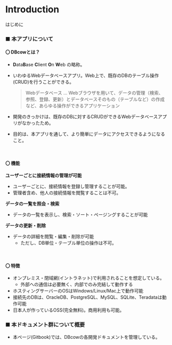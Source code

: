 # Introduction

はじめに

### ■ 本アプリについて <a href="#apurinitsuite" id="apurinitsuite"></a>

#### 〇 DBcowとは？ <a href="#dbcowtoha" id="dbcowtoha"></a>

* **D**ata**B**ase **C**lient **O**n **W**eb の略称。
*   いわゆるWebデータベースアプリ。Web上で、既存のDBのテーブル操作(CRUD)を行うことができる。

    > Webデータベース ... Webブラウザを用いて、データの管理（検索、参照、登録、更新）とデータベースそのもの（テーブルなど）の作成など、あらゆる操作ができるアプリケーション
* 開発のきっかけは、既存のDBに対するCRUDができるWebデータベースアプリがなかったため。
* 目的は、本アプリを通して、より簡単にデータにアクセスできるようになること。

​

#### 〇 機能 <a href="#ling-ji-neng" id="ling-ji-neng"></a>

**ユーザーごとに接続情報の管理が可能**

* ユーザーごとに、接続情報を登録し管理することが可能。
* 管理者含め、他人の接続情報を閲覧することは不可。

**データの一覧を照会・検索**

* データの一覧を表示し、検索・ソート・ページングすることが可能

**データの更新・削除**

* データの詳細を閲覧・編集・削除が可能
  * ただし、DB単位・テーブル単位の操作は不可。

​

#### 〇 特徴 <a href="#ling-te-zheng" id="ling-te-zheng"></a>

* オンプレミス・閉域網(イントラネット)で利用されることを想定している。
  * 外部への通信は必要無く、内部でのみ完結して動作する
* ホスティングサーバーのOSはWindows/Linux/Mac上で動作可能
* 接続先のDBは、OracleDB、PostgreSQL、MySQL、SQLite、Teradataは動作可能
* 日本人が作っているOSS(完全無料)。商用利用も可能。

### ■ 本ドキュメント群について概要 <a href="#dokyumentonitsuite" id="dokyumentonitsuite"></a>

* 本ページ(Gitbook)では、DBcowの各開発ドキュメントを管理している。
